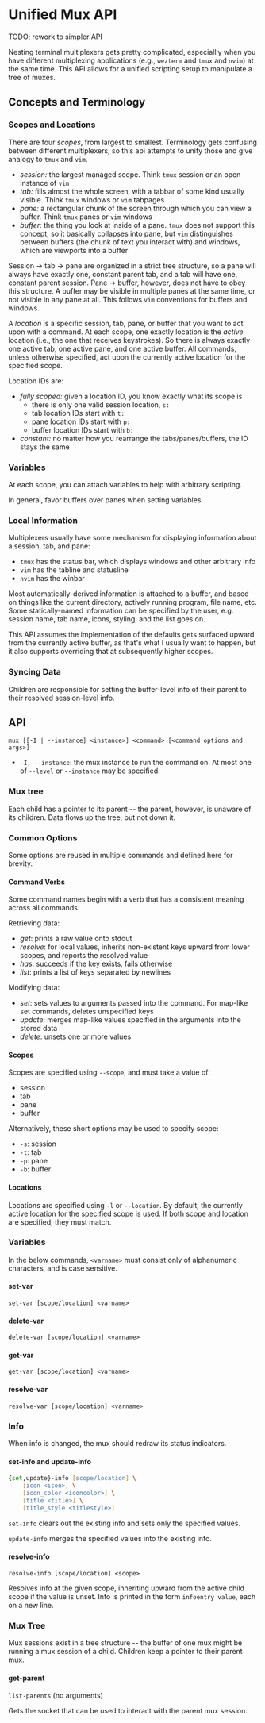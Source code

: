 # Unified Mux API

TODO: rework to simpler API

Nesting terminal multiplexers gets pretty complicated, especiallly when you
have different multiplexing applications (e.g., `wezterm` and `tmux` and `nvim`) at the
same time. This API allows for a unified scripting setup to manipulate
a tree of muxes.

## Concepts and Terminology

### Scopes and Locations

There are four _scopes_, from largest to smallest. Terminology gets confusing
between different multiplexers, so this api attempts to unify those and give
analogy to `tmux` and `vim`.
- _session:_ the largest managed scope. Think `tmux` session or an open
  instance of `vim`
- _tab:_ fills almost the whole screen, with a tabbar of some kind usually
  visible. Think `tmux` windows or `vim` tabpages
- _pane:_ a rectangular chunk of the screen through which you can view a
  buffer. Think `tmux` panes or `vim` windows
- _buffer:_ the thing you look at inside of a pane. `tmux` does not support
  this concept, so it basically collapses into pane, but `vim` distinguishes
  between buffers (the chunk of text you interact with) and windows, which are
  viewports into a buffer

Session -> tab -> pane are organized in a strict tree structure, so a pane will
always have exactly one, constant parent tab, and a tab will have one, constant
parent session. Pane -> buffer, however, does not have to obey this structure. A
buffer may be visible in multiple panes at the same time, or not visible in any
pane at all. This follows `vim` conventions for buffers and windows.

A _location_ is a specific session, tab, pane, or buffer that you want to act
upon with a command. At each scope, one exactly location is the _active_
location (i.e., the one that receives keystrokes). So there is always exactly
one active tab, one active pane, and one active buffer. All commands, unless
otherwise specified, act upon the currently active location for the specified
scope.

Location IDs are:
- _fully scoped:_ given a location ID, you know exactly what its scope is
  - there is only one valid session location, `s:`
  - tab location IDs start with `t:`
  - pane location IDs start with `p:`
  - buffer location IDs start with `b:`
- _constant:_ no matter how you rearrange the tabs/panes/buffers, the ID stays
  the same

### Variables

At each scope, you can attach variables to help with arbitrary scripting.

In general, favor buffers over panes when setting variables.

### Local Information

Multiplexers usually have some mechanism for displaying information about a
session, tab, and pane:
- `tmux` has the status bar, which displays windows and other arbitrary info
- `vim` has the tabline and statusline
- `nvim` has the winbar

Most automatically-derived information is attached to a buffer, and based on
things like the current directory, actively running program, file name, etc.
Some statically-named information can be specified by the user, e.g. session
name, tab name, icons, styling, and the list goes on.

This API assumes the implementation of the defaults gets surfaced upward from
the currently active buffer, as that's what I usually want to happen, but it
also supports overriding that at subsequently higher scopes.

### Syncing Data

Children are responsible for setting the buffer-level info of their parent to
their resolved session-level info.

## API

`mux [[-I | --instance] <instance>] <command> [<command options and args>]`

- `-I, --instance`: the mux instance to run the command on. At most one of
  `--level` or `--instance` may be specified.

### Mux tree

Each child has a pointer to its parent -- the parent, however, is unaware of
its children. Data flows up the tree, but not down it.

### Common Options

Some options are reused in multiple commands and defined here for brevity.

#### Command Verbs

Some command names begin with a verb that has a consistent meaning across all
commands.

Retrieving data:
- _get_: prints a raw value onto stdout
- _resolve_: for local values, inherits non-existent keys upward from lower
  scopes, and reports the resolved value
- _has_: succeeds if the key exists, fails otherwise
- _list_: prints a list of keys separated by newlines

Modifying data:
- _set_: sets values to arguments passed into the command. For map-like set
  commands, deletes unspecified keys
- _update_: merges map-like values specified in the arguments into the stored
  data
- _delete_: unsets one or more values

#### Scopes

Scopes are specified using `--scope`, and must take a value of:
- session
- tab
- pane
- buffer

Alternatively, these short options may be used to specify scope:
- `-s`: session
- `-t`: tab
- `-p`: pane
- `-b`: buffer

#### Locations

Locations are specified using `-l` or `--location`. By default, the currently
active location for the specified scope is used. If both scope and location
are specified, they must match.

### Variables

In the below commands, `<varname>` must consist only of alphanumeric characters,
and is case sensitive.

#### set-var

`set-var [scope/location] <varname>`

#### delete-var

`delete-var [scope/location] <varname>`

#### get-var

`get-var [scope/location] <varname>`

#### resolve-var

`resolve-var [scope/location] <varname>`

### Info

When info is changed, the mux should redraw its status indicators.

#### set-info and update-info

```zsh
{set,update}-info [scope/location] \
    [icon <icon>] \
    [icon_color <iconcolor>] \
    [title <title>] \
    [title_style <titlestyle>]
```

`set-info` clears out the existing info and sets only the specified values.

`update-info` merges the specified values into the existing info.

#### resolve-info

`resolve-info [scope/location] <scope>`

Resolves info at the given scope, inheriting upward from the active child scope
if the value is unset. Info is printed in the form `infoentry value`, each on a
new line.

### Mux Tree

Mux sessions exist in a tree structure -- the buffer of one mux might be
running a mux session of a child. Children keep a pointer to their parent mux.

#### get-parent

`list-parents` (no arguments)

Gets the socket that can be used to interact with the parent mux session.
